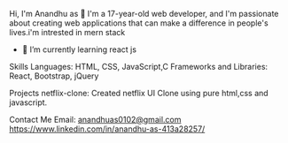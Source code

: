 
Hi, I'm Anandhu as 👋
I'm a 17-year-old  web developer, and I'm passionate about creating web applications that can make a difference in people's lives.i'm intrested in mern stack

- 🌱 I’m currently learning react js

Skills
Languages: HTML, CSS, JavaScript,C
Frameworks and Libraries: React, Bootstrap, jQuery


Projects
netflix-clone: Created netflix UI Clone using pure html,css and javascript.


Contact Me
Email: anandhuas0102@gmail.com
https://www.linkedin.com/in/anandhu-as-413a28257/

